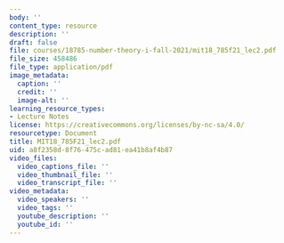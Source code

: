 ```yaml
---
body: ''
content_type: resource
description: ''
draft: false
file: courses/18785-number-theory-i-fall-2021/mit18_785f21_lec2.pdf
file_size: 458486
file_type: application/pdf
image_metadata:
  caption: ''
  credit: ''
  image-alt: ''
learning_resource_types:
- Lecture Notes
license: https://creativecommons.org/licenses/by-nc-sa/4.0/
resourcetype: Document
title: MIT18_785F21_lec2.pdf
uid: a8f2358d-8f76-475c-ad81-ea41b8af4b87
video_files:
  video_captions_file: ''
  video_thumbnail_file: ''
  video_transcript_file: ''
video_metadata:
  video_speakers: ''
  video_tags: ''
  youtube_description: ''
  youtube_id: ''
---
```

